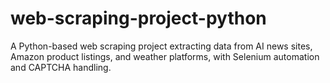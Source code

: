 # web-scraping-project-python
A Python-based web scraping project extracting data from AI news sites, Amazon product listings, and weather platforms, with Selenium automation and CAPTCHA handling.
